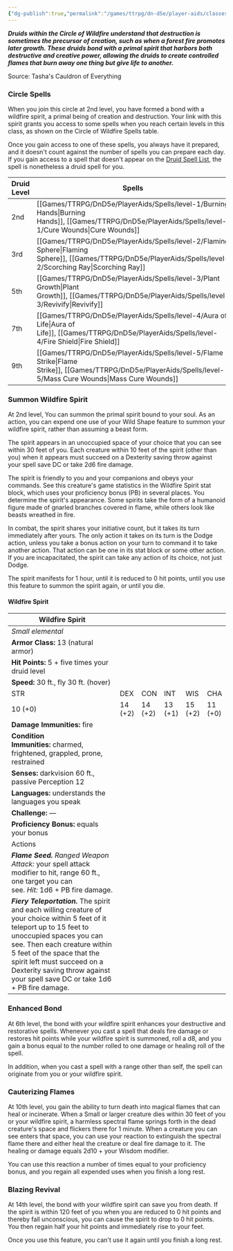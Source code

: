 ```yaml
---
{"dg-publish":true,"permalink":"/games/ttrpg/dn-d5e/player-aids/classes/class-specialisations/druid-circle-of-wildfire/","tags":["Sub-Class","TTRPG/DND/5e"],"noteIcon":""}
---
```



**_Druids within the Circle of Wildfire understand that destruction is sometimes the precursor of creation, such as when a forest fire promotes later growth. These druids bond with a primal spirit that harbors both destructive and creative power, allowing the druids to create controlled flames that burn away one thing but give life to another._**

Source: Tasha's Cauldron of Everything

### Circle Spells

When you join this circle at 2nd level, you have formed a bond with a wildfire spirit, a primal being of creation and destruction. Your link with this spirit grants you access to some spells when you reach certain levels in this class, as shown on the Circle of Wildfire Spells table.

Once you gain access to one of these spells, you always have it prepared, and it doesn't count against the number of spells you can prepare each day. If you gain access to a spell that doesn't appear on the [Druid Spell List](http://dnd5e.wikidot.com/spells:druid), the spell is nonetheless a druid spell for you.

|Druid Level|Spells|
|---|---|
|2nd|[[Games/TTRPG/DnD5e/PlayerAids/Spells/level-1/Burning Hands\|Burning Hands]], [[Games/TTRPG/DnD5e/PlayerAids/Spells/level-1/Cure Wounds\|Cure Wounds]]|
|3rd|[[Games/TTRPG/DnD5e/PlayerAids/Spells/level-2/Flaming Sphere\|Flaming Sphere]], [[Games/TTRPG/DnD5e/PlayerAids/Spells/level-2/Scorching Ray\|Scorching Ray]]|
|5th|[[Games/TTRPG/DnD5e/PlayerAids/Spells/level-3/Plant Growth\|Plant Growth]], [[Games/TTRPG/DnD5e/PlayerAids/Spells/level-3/Revivify\|Revivify]] |
|7th|[[Games/TTRPG/DnD5e/PlayerAids/Spells/level-4/Aura of Life\|Aura of Life]], [[Games/TTRPG/DnD5e/PlayerAids/Spells/level-4/Fire Shield\|Fire Shield]] |
|9th|[[Games/TTRPG/DnD5e/PlayerAids/Spells/level-5/Flame Strike\|Flame Strike]], [[Games/TTRPG/DnD5e/PlayerAids/Spells/level-5/Mass Cure Wounds\|Mass Cure Wounds]] |

### Summon Wildfire Spirit

At 2nd level, You can summon the primal spirit bound to your soul. As an action, you can expend one use of your Wild Shape feature to summon your wildfire spirit, rather than assuming a beast form.

The spirit appears in an unoccupied space of your choice that you can see within 30 feet of you. Each creature within 10 feet of the spirit (other than you) when it appears must succeed on a Dexterity saving throw against your spell save DC or take 2d6 fire damage.

The spirit is friendly to you and your companions and obeys your commands. See this creature's game statistics in the Wildfire Spirit stat block, which uses your proficiency bonus (PB) in several places. You determine the spirit's appearance. Some spirits take the form of a humanoid figure made of gnarled branches covered in flame, while others look like beasts wreathed in fire.

In combat, the spirit shares your initiative count, but it takes its turn immediately after yours. The only action it takes on its turn is the Dodge action, unless you take a bonus action on your turn to command it to take another action. That action can be one in its stat block or some other action. If you are incapacitated, the spirit can take any action of its choice, not just Dodge.

The spirit manifests for 1 hour, until it is reduced to 0 hit points, until you use this feature to summon the spirit again, or until you die.

#### Wildfire Spirit
|Wildfire Spirit|   |   |   |   |   |
|---|---|---|---|---|---|
|_Small elemental_|   |   |   |   |   |
|**Armor Class:** 13 (natural armor)|   |   |   |   |   |
|**Hit Points:** 5 + five times your druid level|   |   |   |   |   |
|**Speed:** 30 ft., fly 30 ft. (hover)|   |   |   |   |   |
|STR|DEX|CON|INT|WIS|CHA|
|10 (+0)|14 (+2)|14 (+2)|13 (+1)|15 (+2)|11 (+0)|
|**Damage Immunities:** fire|   |   |   |   |   |
|**Condition Immunities:** charmed, frightened, grappled, prone, restrained|   |   |   |   |   |
|**Senses:** darkvision 60 ft., passive Perception 12|   |   |   |   |   |
|**Languages:** understands the languages you speak|   |   |   |   |   |
|**Challenge:** —|   |   |   |   |   |
|**Proficiency Bonus:** equals your bonus|   |   |   |   |   |
|Actions|   |   |   |   |   |
|**_Flame Seed._** _Ranged Weapon Attack:_ your spell attack modifier to hit, range 60 ft., one target you can see. _Hit:_ 1d6 + PB fire damage.|   |   |   |   |   |
|**_Fiery Teleportation._** The spirit and each willing creature of your choice within 5 feet of it teleport up to 15 feet to unoccupied spaces you can see. Then each creature within 5 feet of the space that the spirit left must succeed on a Dexterity saving throw against your spell save DC or take 1d6 + PB fire damage.|   |   |   |   |   |

### Enhanced Bond

At 6th level, the bond with your wildfire spirit enhances your destructive and restorative spells. Whenever you cast a spell that deals fire damage or restores hit points while your wildfire spirit is summoned, roll a d8, and you gain a bonus equal to the number rolled to one damage or healing roll of the spell.

In addition, when you cast a spell with a range other than self, the spell can originate from you or your wildfire spirit.

### Cauterizing Flames

At 10th level, you gain the ability to turn death into magical flames that can heal or incinerate. When a Small or larger creature dies within 30 feet of you or your wildfire spirit, a harmless spectral flame springs forth in the dead creature's space and flickers there for 1 minute. When a creature you can see enters that space, you can use your reaction to extinguish the spectral flame there and either heal the creature or deal fire damage to it. The healing or damage equals 2d10 + your Wisdom modifier.

You can use this reaction a number of times equal to your proficiency bonus, and you regain all expended uses when you finish a long rest.

### Blazing Revival

At 14th level, the bond with your wildfire spirit can save you from death. If the spirit is within 120 feet of you when you are reduced to 0 hit points and thereby fall unconscious, you can cause the spirit to drop to 0 hit points. You then regain half your hit points and immediately rise to your feet.

Once you use this feature, you can't use it again until you finish a long rest.

